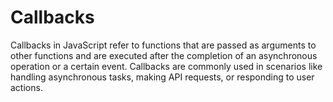# Callbacks

Callbacks in JavaScript refer to functions that are passed as arguments to other functions and are executed after the completion of an asynchronous operation or a certain event. Callbacks are commonly used in scenarios like handling asynchronous tasks, making API requests, or responding to user actions.